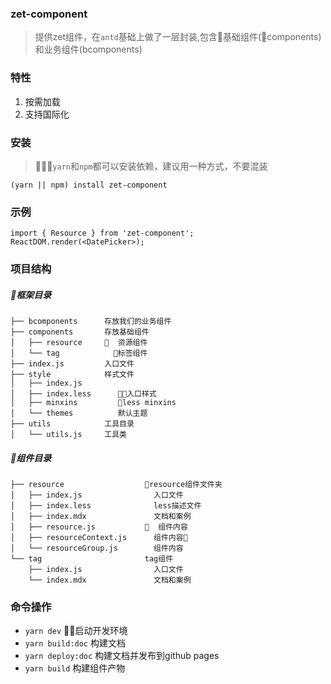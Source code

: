 
### zet-component
> 提供zet组件，在`antd`基础上做了一层封装,包含基础组件(components)和业务组件(bcomponents)


### 特性
1. 按需加载
2. 支持国际化


### 安装
> `yarn`和`npm`都可以安装依赖，建议用一种方式，不要混装
```
(yarn || npm) install zet-component
```

### 示例
```
import { Resource } from 'zet-component';
ReactDOM.render(<DatePicker>);
```

### 项目结构

##### 框架目录

  ```
  ├── bcomponents      存放我们的业务组件
  ├── components       存放基础组件
  │   ├── resource       资源组件
  │   └── tag            标签组件 
  ├── index.js         入口文件
  ├── style            样式文件
  │   ├── index.js        
  │   ├── index.less      入口样式
  │   ├── minxins         less minxins
  │   └── themes          默认主题
  ├── utils            工具目录
  │   └── utils.js     工具类
  ```

##### 组件目录

```
├── resource                  resource组件文件夹
│   ├── index.js                入口文件
│   ├── index.less              less描述文件
│   ├── index.mdx               文档和案例
│   ├── resource.js             组件内容
│   ├── resourceContext.js      组件内容
│   └── resourceGroup.js        组件内容
└── tag                       tag组件
    ├── index.js                入口文件
    └── index.mdx               文档和案例
```

### 命令操作
* `yarn dev` 启动开发环境
* `yarn build:doc` 构建文档
* `yarn deploy:doc` 构建文档并发布到github pages
* `yarn build` 构建组件产物
